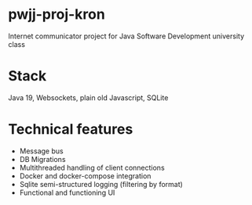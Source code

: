 # pwjj-proj-kron
Internet communicator project for Java Software Development university class

# Stack
Java 19, Websockets, plain old Javascript, SQLite

# Technical features
- Message bus
- DB Migrations
- Multithreaded handling of client connections
- Docker and docker-compose integration
- Sqlite semi-structured logging (filtering by format)
- Functional and functioning UI

